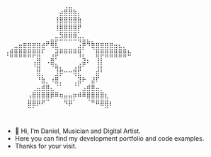 ⠀⠀⠀⠀⠀⠀⠀⠀⠀⠀⠀⠀⠀⢀⣀⠀⠀⠀⠀⠀⠀⠀⠀⠀⠀⠀⠀⠀                                                                         	 
⠀⠀⠀⠀⠀⠀⠀⠀⠀⠀⠀⠀⣴⣿⣿⣷⡄⠀⠀⠀⠀⠀⠀⠀⠀⠀⠀⠀					
⠀⠀⠀⠀⠀⠀⠀⠀⠀⠀⠀⢸⣿⣿⣿⣿⣷⠀⠀⠀⠀⠀⠀⠀⠀⠀⠀⠀
⠀⠀⠀⠀⠀⠀⠀⠀⠀⠀⠀⢸⣿⣿⣿⣿⡟⠀⠀⠀⠀⠀⠀⠀⠀⠀⠀⠀
⠀⠀⠀⠀⠀⠀⠀⠀⠀⠀⠀⣀⣻⣿⣿⣿⣁⡀⠀⠀⠀⠀⠀⠀⠀⠀⠀⠀
⠀⠀⠀⣀⣤⣤⣤⣤⣠⡶⣿⡏⠉⠉⠉⠉⢙⣿⢷⣦⣤⣤⣤⣤⣀⡀⠀⠀
⢀⣴⣿⣿⣿⣿⣿⣿⡟⠀⠈⣻⣶⣶⣶⣶⣿⠃⠀⠙⣿⣿⣿⣿⣿⣿⣷⣄
⠈⠛⠛⠛⠛⠛⠋⣿⠀⠀⣼⠏⠀⠀⠀⠀⠘⢧⡀⠀⢻⡏⠛⠛⠛⠛⠛⠉
⠀⠀⠀⠀⠀⠀⠸⣿⠀⠈⠻⣦⡀⠀⠀⢀⣴⠟⠁⠀⢸⡇⠀⠀⠀⠀⠀⠀
⠀⠀⠀⠀⠀⠀⠀⣿⡀⠀⠀⣸⡿⠒⠒⢿⣏⠀⠀⠀⣾⠃⠀⠀⠀⠀⠀⠀
⠀⠀⠀⠀⠀⠀⠀⠘⣷⡀⠰⣿⡀⠀⠀⢀⣽⠗⠀⣼⠏⠀⠀⠀⠀⠀⠀⠀
⠀⠀⠀⠀⠀⠀⢀⣤⣾⣿⣄⠈⠁⠀⠀⠈⠁⣠⣾⣿⣤⡀⠀⠀⠀⠀⠀⠀
⠀⠀⠀⠀⠀⢠⣿⣿⣿⣿⡿⠿⢶⣤⣤⡶⠾⠿⣿⣿⣿⣿⣆⠀⠀⠀⠀⠀
⠀⠀⠀⠀⠀⣿⣿⡿⠟⠉⠀⠀⠀⠻⡿⠁⠀⠀⠈⠛⠿⣿⣿⡆⠀⠀⠀⠀
⠀⠀⠀⠀⠀⠉⠁⠀⠀⠀⠀⠀⠀⠀⠀⠀⠀⠀⠀⠀⠀⠀⠉⠀⠀   
⠀⠀⠀
- 👋 Hi, I’m Daniel, Musician and Digital Artist.
- Here you can find my development portfolio and code examples.
- Thanks for your visit. 
